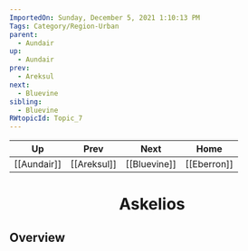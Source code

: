 ```yaml
---
ImportedOn: Sunday, December 5, 2021 1:10:13 PM
Tags: Category/Region-Urban
parent:
  - Aundair
up:
  - Aundair
prev:
  - Areksul
next:
  - Bluevine
sibling:
  - Bluevine
RWtopicId: Topic_7
---
```


| Up | Prev | Next | Home |
|----|------|------|------|
| [[Aundair]] | [[Areksul]] | [[Bluevine]] | [[Eberron]] |

# <center>Askelios</center>

## Overview
